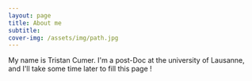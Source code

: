 ```yaml
---
layout: page
title: About me
subtitle: 
cover-img: /assets/img/path.jpg
---
```


My name is Tristan Cumer. I'm a post-Doc at the university of Lausanne, and I'll take some time later to fill this page !

